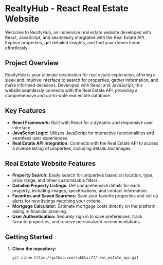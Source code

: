 # RealtyHub - React Real Estate Website

Welcome to RealtyHub, an immersive real estate website developed with React, JavaScript, and seamlessly integrated with the Real Estate API. Explore properties, get detailed insights, and find your dream home effortlessly.

## Project Overview

RealtyHub is your ultimate destination for real estate exploration, offering a sleek and intuitive interface to search for properties, gather information, and make informed decisions. Developed with React and JavaScript, this website seamlessly connects with the Real Estate API, providing a comprehensive and up-to-date real estate database.

## Key Features

- **React Framework:** Built with React for a dynamic and responsive user interface.
- **JavaScript Logic:** Utilizes JavaScript for interactive functionalities and seamless user experiences.
- **Real Estate API Integration:** Connects with the Real Estate API to access a diverse listing of properties, including details and images.

## Real Estate Website Features

- **Property Search:** Easily search for properties based on location, type, price range, and other customizable filters.
- **Detailed Property Listings:** Get comprehensive details for each property, including images, specifications, and contact information.
- **Favorites and Saved Searches:** Save your favorite properties and set up alerts for new listings matching your criteria.
- **Mortgage Calculator:** Estimate mortgage costs directly on the platform, aiding in financial planning.
- **User Authentication:** Securely sign in to save preferences, track favorite properties, and receive personalized recommendations.

## Getting Started

1. **Clone the repository:**

   ```bash
   git clone https://github.com/sukhbir77/real_estate_api.git
